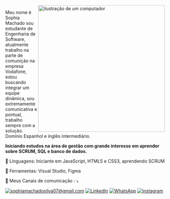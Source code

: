 <img src="https://raw.githubusercontent.com/MicaelliMedeiros/micaellimedeiros/master/image/computer-illustration.png" alt="ilustração de um computador" min-width="400px" max-width="400px" width="400px" align="right">

<p align="left"> 
  Meu nome é Sophia Machado sou estudante de Engenharia de Software, atualmente trabalho na parte de comunição na empresa Vodafone, estou buscando integrar um equipe dinâmica, sou extremamente comunicativa e pontual, trabalho sempre com a solução. Domínio Espanhol e inglês intermediário.
  <p align="left"> 
    <strong>Iniciando estudos na área de gestão com grande interesse em aprender sobre SCRUM, SQL e banco de dados.</strong>
  </p>

</p>

<p align="left">
  🦄 Linguagens: Iniciante em JavaScript, HTML5 e CSS3, aprendendo SCRUM
</p>

<p align="left">
  💼 Ferramentas: Visual Studio, Figma
</p>

<p align="left">
  💌 Meus Canais de comunicação : ⤵️
</p>

<p align="left">
  <a href="mailto:sophiamachadosilva07@gmail.com" title="Gmail">
  <img src="https://img.shields.io/badge/-Gmail-FF0000?style=flat-square&labelColor=FF0000&logo=gmail&logoColor=white&link=sophiamachadosilva07@gmail.com" alt="sophiamachadosilva07@gmail.com"/></a>
  <a href="https://www.linkedin.com/in/sophiasmachado/" title="LinkedIn">
  <img src="https://img.shields.io/badge/-Linkedin-0e76a8?style=flat-square&logo=Linkedin&logoColor=white&link=https://www.linkedin.com/in/sophiasmachado" alt="LinkedIn"/></a>
  <a href="https://wa.me/5544997301905" title="WhatsApp">
  <img src="https://img.shields.io/badge/-WhatsApp-25d366?style=flat-square&labelColor=25d366&logo=whatsapp&logoColor=white&link=https://wa.me/5544997301905" alt="WhatsApp"/></a>
  <a href="#" title="Instagram">
  <img src="https://img.shields.io/badge/-Instagram-DF0174?style=flat-square&labelColor=DF0174&logo=instagram&logoColor=white&link=LINK-DO-SEU-INSTAGRAM" alt="Instagram"/></a>
</p>
